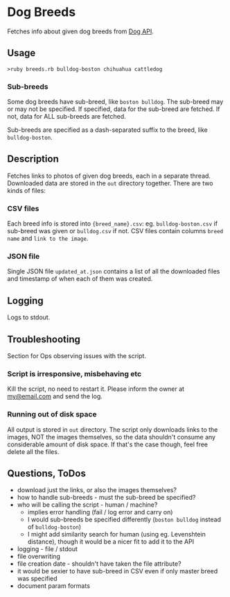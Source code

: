 # Dog Breeds

Fetches info about given dog breeds from [Dog API](https://dog.ceo/dog-api/).

## Usage

`>ruby breeds.rb bulldog-boston chihuahua cattledog`

### Sub-breeds

Some dog breeds have sub-breed, like `boston bulldog`. The sub-breed may or may not be specified. 
If specified, data for the sub-breed are fetched. If not, data for ALL sub-breeds are fetched.

Sub-breeds are specified as a dash-separated suffix to the breed, like `bulldog-boston`.

## Description

Fetches links to photos of given dog breeds, each in a separate thread.
 Downloaded data are stored in the `out` directory together. There are two kinds of files:

### CSV files

Each breed info is stored into `{breed_name}.csv`: eg. `bulldog-boston.csv` if sub-breed was given or `bulldog.csv` 
if not. CSV files contain columns `breed name` and `link to the image`.

### JSON file

Single JSON file `updated_at.json` contains a list of all the downloaded files and timestamp of when each of them was 
created.
  
## Logging

Logs to stdout.

## Troubleshooting

Section for Ops observing issues with the script. 

### Script is irresponsive, misbehaving etc

Kill the script, no need to restart it. Please inform the owner at my@email.com and send the log.

### Running out of disk space

All output is stored in `out` directory. The script only downloads links to the images, NOT the images themselves, 
so the data shouldn't consume any considerable amount of disk space. If that's the case though, feel free delete 
all the files. 

## Questions, ToDos

  * download just the links, or also the images themselves?
  * how to handle sub-breeds - must the sub-breed be specified?
  * who will be calling the script - human / machine?
    * implies error handling (fail / log error and carry on)
    * I would sub-breeds be specified differently (`boston bulldog` instead of `bulldog-boston`) 
    * I might add similarity search for human (using eg. Levenshtein distance), though it would be a nicer fit to add it 
    to the API 
  * logging - file / stdout
  * file overwriting
  * file creation date - shouldn't have taken the file attribute?
  * it would be sexier to have sub-breed in CSV even if only master breed was specified
  * document param formats